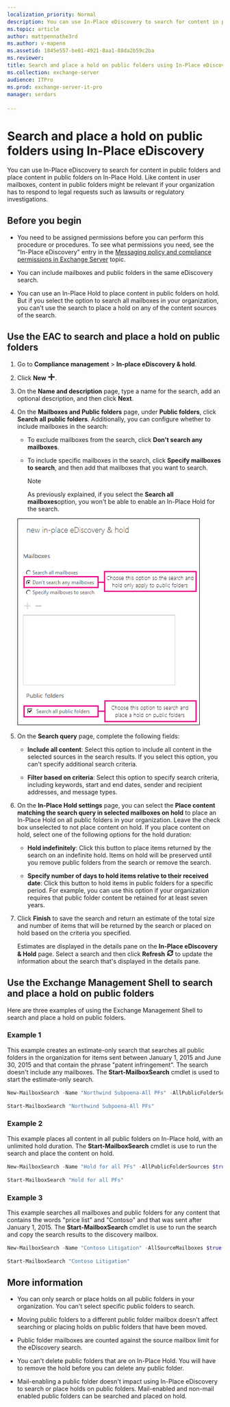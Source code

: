 ```yaml
---
localization_priority: Normal
description: You can use In-Place eDiscovery to search for content in public folders and place content in public folders on In-Place Hold. Like content in user mailboxes, content in public folders might be relevant if your organization has to respond to legal requests such as lawsuits or regulatory investigations.
ms.topic: article
author: mattpennathe3rd
ms.author: v-mapenn
ms.assetid: 1845e557-be01-4921-8aa1-88da2b59c2ba
ms.reviewer: 
title: Search and place a hold on public folders using In-Place eDiscovery
ms.collection: exchange-server
audience: ITPro
ms.prod: exchange-server-it-pro
manager: serdars

---
```


# Search and place a hold on public folders using In-Place eDiscovery

You can use In-Place eDiscovery to search for content in public folders and place content in public folders on In-Place Hold. Like content in user mailboxes, content in public folders might be relevant if your organization has to respond to legal requests such as lawsuits or regulatory investigations.

## Before you begin

- You need to be assigned permissions before you can perform this procedure or procedures. To see what permissions you need, see the "In-Place eDiscovery" entry in the [Messaging policy and compliance permissions in Exchange Server](../../permissions/feature-permissions/policy-and-compliance-permissions.md) topic.

- You can include mailboxes and public folders in the same eDiscovery search.

- You can use an In-Place Hold to place content in public folders on hold. But if you select the option to search all mailboxes in your organization, you can't use the search to place a hold on any of the content sources of the search.

## Use the EAC to search and place a hold on public folders

1. Go to **Compliance management** \> **In-place eDiscovery & hold**.

2. Click **New** ![Add icon](../../media/ITPro_EAC_AddIcon.png).

3. On the **Name and description** page, type a name for the search, add an optional description, and then click **Next**.

4. On the **Mailboxes and Public folders** page, under **Public folders**, click **Search all public folders**. Additionally, you can configure whether to include mailboxes in the search:

   - To exclude mailboxes from the search, click **Don't search any mailboxes**.

   - To include specific mailboxes in the search, click **Specify mailboxes to search**, and then add that mailboxes that you want to search.

     > [!NOTE]
     > As previously explained, if you select the **Search all mailboxes**option, you won't be able to enable an In-Place Hold for the search.

   ![Use In-Place eDiscovery to search and place a hold on public folders](../../media/TA_MRM_SearchPublicFolders.gif)

5. On the **Search query** page, complete the following fields:

   - **Include all content**: Select this option to include all content in the selected sources in the search results. If you select this option, you can't specify additional search criteria.

   - **Filter based on criteria**: Select this option to specify search criteria, including keywords, start and end dates, sender and recipient addresses, and message types.

6. On the **In-Place Hold settings** page, you can select the **Place content matching the search query in selected mailboxes on hold** to place an In-Place Hold on all public folders in your organization. Leave the check box unselected to not place content on hold. If you place content on hold, select one of the following options for the hold duration:

   - **Hold indefinitely**: Click this button to place items returned by the search on an indefinite hold. Items on hold will be preserved until you remove public folders from the search or remove the search.

   - **Specify number of days to hold items relative to their received date**: Click this button to hold items in public folders for a specific period. For example, you can use this option if your organization requires that public folder content be retained for at least seven years.

7. Click **Finish** to save the search and return an estimate of the total size and number of items that will be returned by the search or placed on hold based on the criteria you specified.

   Estimates are displayed in the details pane on the **In-Place eDiscovery & Hold** page. Select a search and then click **Refresh** ![Refresh icon](../../media/ITPro_EAC_RefreshIcon.png) to update the information about the search that's displayed in the details pane.

## Use the Exchange Management Shell to search and place a hold on public folders

Here are three examples of using the Exchange Management Shell to search and place a hold on public folders.

### Example 1

This example creates an estimate-only search that searches all public folders in the organization for items sent between January 1, 2015 and June 30, 2015 and that contain the phrase "patent infringement". The search doesn't include any mailboxes. The **Start-MailboxSearch** cmdlet is used to start the estimate-only search.

```PowerShell
New-MailboxSearch -Name "Northwind Subpoena-All PFs" -AllPublicFolderSources $true -AllSourceMailboxes $false -SearchQuery "patent infringement" -StartDate "01/01/2015" -EndDate "06/30/2015" -TargetMailbox "Discovery Search Mailbox" -EstimateOnly
```

```PowerShell
Start-MailboxSearch "Northwind Subpoena-All PFs"
```

### Example 2

This example places all content in all public folders on In-Place hold, with an unlimited hold duration. The **Start-MailboxSearch** cmdlet is use to run the search and place the content on hold.

```PowerShell
New-MailboxSearch -Name "Hold for all PFs" -AllPublicFolderSources $true -AllSourceMailboxes $false -EstimateOnly -InPlaceHoldEnabled $true
```

```PowerShell
Start-MailboxSearch "Hold for all PFs"
```

### Example 3

This example searches all mailboxes and public folders for any content that contains the words "price list" and "Contoso" and that was sent after January 1, 2015. The **Start-MailboxSearch** cmdlet is use to run the search and copy the search results to the discovery mailbox.

```PowerShell
New-MailboxSearch -Name "Contoso Litigation" -AllSourceMailboxes $true -AllPublicFolderSources $true -SearchQuery '"price list" AND "contoso"' -StartDate "01/01/2015" -TargetMailbox "Discovery Search Mailbox"
```

```PowerShell
Start-MailboxSearch "Contoso Litigation"
```

## More information

- You can only search or place holds on all public folders in your organization. You can't select specific public folders to search.

- Moving public folders to a different public folder mailbox doesn't affect searching or placing holds on public folders that have been moved.

- Public folder mailboxes are counted against the source mailbox limit for the eDiscovery search.

- You can't delete public folders that are on In-Place Hold. You will have to remove the hold before you can delete any public folder.

- Mail-enabling a public folder doesn't impact using In-Place eDiscovery to search or place holds on public folders. Mail-enabled and non-mail enabled public folders can be searched and placed on hold.
